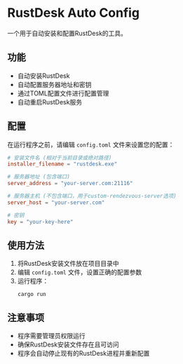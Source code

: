 # RustDesk Auto Config

一个用于自动安装和配置RustDesk的工具。

## 功能

- 自动安装RustDesk
- 自动配置服务器地址和密钥
- 通过TOML配置文件进行配置管理
- 自动重启RustDesk服务

## 配置

在运行程序之前，请编辑 `config.toml` 文件来设置您的配置：

```toml
# 安装文件名 (相对于当前目录或绝对路径)
installer_filename = "rustdesk.exe"

# 服务器地址 (包含端口)
server_address = "your-server.com:21116"

# 服务器主机 (不包含端口，用于custom-rendezvous-server选项)
server_host = "your-server.com"

# 密钥
key = "your-key-here"
```

## 使用方法

1. 将RustDesk安装文件放在项目目录中
2. 编辑 `config.toml` 文件，设置正确的配置参数
3. 运行程序：
   ```
   cargo run
   ```

## 注意事项

- 程序需要管理员权限运行
- 确保RustDesk安装文件存在且可访问
- 程序会自动停止现有的RustDesk进程并重新配置
